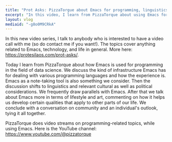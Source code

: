 ```yaml
---
title: "Prot Asks: PizzaTorgue about Emacs for programming, linguistics, art and community"
excerpt: "In this video, I learn from PizzaTorque about using Emacs for programming, some themes in linguistics, artistic topics and the importance of community."
layout: vlog
mediaid: "-g8o0M9CRkA"
---
```


In this new video series, I talk to anybody who is interested to have
a video call with me (so do contact me if you want!). The topics cover
anything related to Emacs, technology, and life in general. More here:
https://protesilaos.com/prot-asks/.

Today I learn from PizzaTorque about how Emacs is used for programming
in the field of data science. We discuss the kind of infrastructure
Emacs has for dealing with various programming languages and how the
experience is. Emacs as a note-taking tool is also something we
consider. Then the discussion shifts to linguistics and relevant
cultural as well as political considerations. We frequently draw
parallels with Emacs. After that we talk about Emacs more in terms of
lifestyle and art, commenting on how it helps us develop certain
qualities that apply to other parts of our life. We conclude with a
conversation on community and an individual's outlook, tying it all
together.

PizzaTorque does video streams on programming-related topics, while
using Emacs. Here is the YouTube channel:
https://www.youtube.com/@pizzatorque
